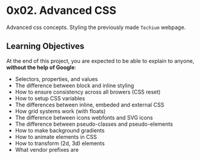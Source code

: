 # 0x02. Advanced CSS

Advanced css concepts. Styling the previously made `Techium` webpage.

## Learning Objectives

At the end of this project, you are expected to be able to explain to anyone, **without the help of Google**:

- Selectors, properties, and values
- The difference between block and inline styling
- How to ensure consistency across all browers (CSS reset)
- How to setup CSS variables
- The differences between inline, embeded and external CSS
- How grid systems work (with floats)
- The difference between icons webfonts and SVG icons
- The difference between pseudo-classes and pseudo-elements
- How to make background gradients
- How to animate elements in CSS
- How to transform (2d, 3d) elements
- What vendor prefixes are
